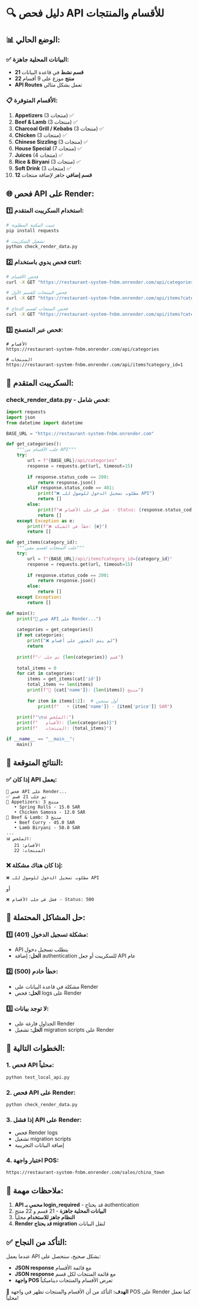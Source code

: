 # 🔍 دليل فحص API للأقسام والمنتجات

## 📊 **الوضع الحالي:**

### ✅ **البيانات المحلية جاهزة:**
- **21 قسم نشط** في قاعدة البيانات
- **22 منتج** موزع على 9 أقسام
- **API Routes** تعمل بشكل مثالي

### 📋 **الأقسام المتوفرة:**
1. **Appetizers** (3 منتجات) ✅
2. **Beef & Lamb** (3 منتجات) ✅
3. **Charcoal Grill / Kebabs** (3 منتجات) ✅
4. **Chicken** (3 منتجات) ✅
5. **Chinese Sizzling** (3 منتجات) ✅
6. **House Special** (7 منتجات) ✅
7. **Juices** (4 منتجات) ✅
8. **Rice & Biryani** (3 منتجات) ✅
9. **Soft Drink** (3 منتجات) ✅
10. **12 قسم إضافي** جاهز لإضافة منتجات

## 🌐 **فحص API على Render:**

### 1️⃣ **استخدام السكريبت المتقدم:**

```bash
# تثبيت المكتبة المطلوبة
pip install requests

# تشغيل السكريبت
python check_render_data.py
```

### 2️⃣ **فحص يدوي باستخدام curl:**

```bash
# فحص الأقسام
curl -X GET "https://restaurant-system-fnbm.onrender.com/api/categories"

# فحص المنتجات للقسم الأول
curl -X GET "https://restaurant-system-fnbm.onrender.com/api/items?category_id=1"

# فحص المنتجات لقسم الدجاج
curl -X GET "https://restaurant-system-fnbm.onrender.com/api/items?category_id=4"
```

### 3️⃣ **فحص عبر المتصفح:**

```
# الأقسام
https://restaurant-system-fnbm.onrender.com/api/categories

# المنتجات
https://restaurant-system-fnbm.onrender.com/api/items?category_id=1
```

## 🔧 **السكريبت المتقدم:**

### **check_render_data.py** - فحص شامل:

```python
import requests
import json
from datetime import datetime

BASE_URL = "https://restaurant-system-fnbm.onrender.com"

def get_categories():
    """جلب الأقسام من API"""
    try:
        url = f"{BASE_URL}/api/categories"
        response = requests.get(url, timeout=15)
        
        if response.status_code == 200:
            return response.json()
        elif response.status_code == 401:
            print("❌ مطلوب تسجيل الدخول للوصول للـ API")
            return []
        else:
            print(f"❌ فشل في جلب الأقسام - Status: {response.status_code}")
            return []
    except Exception as e:
        print(f"❌ خطأ في الشبكة: {e}")
        return []

def get_items(category_id):
    """جلب المنتجات لقسم معين"""
    try:
        url = f"{BASE_URL}/api/items?category_id={category_id}"
        response = requests.get(url, timeout=15)
        
        if response.status_code == 200:
            return response.json()
        else:
            return []
    except Exception:
        return []

def main():
    print("🚀 فحص API على Render...")
    
    categories = get_categories()
    if not categories:
        print("❌ لم يتم العثور على أقسام")
        return
    
    print(f"✅ تم جلب {len(categories)} قسم")
    
    total_items = 0
    for cat in categories:
        items = get_items(cat['id'])
        total_items += len(items)
        print(f"📂 {cat['name']}: {len(items)} منتج")
        
        for item in items[:2]:  # أول منتجين
            print(f"   • {item['name']} - {item['price']} SAR")
    
    print(f"\n📊 الملخص:")
    print(f"   الأقسام: {len(categories)}")
    print(f"   المنتجات: {total_items}")

if __name__ == "__main__":
    main()
```

## 🎯 **النتائج المتوقعة:**

### ✅ **إذا كان API يعمل:**
```
🚀 فحص API على Render...
✅ تم جلب 21 قسم
📂 Appetizers: 3 منتج
   • Spring Rolls - 15.0 SAR
   • Chicken Samosa - 12.0 SAR
📂 Beef & Lamb: 3 منتج
   • Beef Curry - 45.0 SAR
   • Lamb Biryani - 50.0 SAR
...
📊 الملخص:
   الأقسام: 21
   المنتجات: 22
```

### ❌ **إذا كان هناك مشكلة:**
```
❌ مطلوب تسجيل الدخول للوصول للـ API
```
أو
```
❌ فشل في جلب الأقسام - Status: 500
```

## 🔧 **حل المشاكل المحتملة:**

### 1️⃣ **مشكلة تسجيل الدخول (401):**
- API يتطلب تسجيل دخول
- **الحل:** إضافة authentication للسكريبت أو جعل API عام

### 2️⃣ **خطأ خادم (500):**
- مشكلة في قاعدة البيانات على Render
- **الحل:** فحص logs على Render

### 3️⃣ **لا توجد بيانات:**
- الجداول فارغة على Render
- **الحل:** تشغيل migration scripts على Render

## 🚀 **الخطوات التالية:**

### 1. **فحص API محلياً:**
```bash
python test_local_api.py
```

### 2. **فحص API على Render:**
```bash
python check_render_data.py
```

### 3. **إذا فشل API على Render:**
- فحص Render logs
- تشغيل migration scripts
- إضافة البيانات التجريبية

### 4. **اختبار واجهة POS:**
```
https://restaurant-system-fnbm.onrender.com/sales/china_town
```

## 📝 **ملاحظات مهمة:**

1. **API محمي بـ login_required** - قد يحتاج authentication
2. **البيانات المحلية جاهزة** - 21 قسم و 22 منتج
3. **النظام جاهز للاستخدام** محلياً
4. **Render قد يحتاج migration** لنقل البيانات

## ✅ **التأكد من النجاح:**

عندما يعمل API بشكل صحيح، ستحصل على:
- **JSON response** مع قائمة الأقسام
- **JSON response** مع قائمة المنتجات لكل قسم
- **واجهة POS** تعرض الأقسام والمنتجات ديناميكياً

🎯 **الهدف:** التأكد من أن الأقسام والمنتجات تظهر في واجهة POS على Render كما تعمل محلياً!
